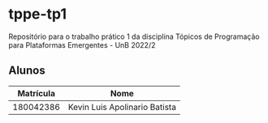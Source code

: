 # tppe-tp1
Repositório para o trabalho prático 1 da disciplina Tópicos de Programação para Plataformas Emergentes - UnB 2022/2

## Alunos 

|Matrícula|Nome|
|-|-|
|180042386|Kevin Luis Apolinario Batista|
